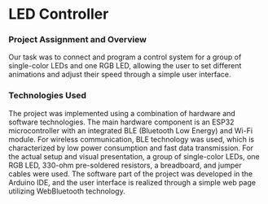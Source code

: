 # LED Controller

### Project Assignment and Overview

Our task was to connect and program a control system for a group of single-color 
LEDs and one RGB LED, allowing the user to set different animations and adjust their speed through a 
simple user interface.

### Technologies Used

The project was implemented using a combination of hardware and software technologies. The main hardware component 
is an ESP32 microcontroller with an integrated BLE (Bluetooth Low Energy) and Wi-Fi module. For wireless 
communication, BLE technology was used, which is characterized by low power consumption and fast data transmission.
For the actual setup and visual presentation, a group of single-color LEDs, one RGB LED, 330-ohm pre-soldered 
resistors, a breadboard, and jumper cables were used. The software part of the project was developed in 
the Arduino IDE, and the user interface is realized through a simple web page utilizing WebBluetooth technology.
